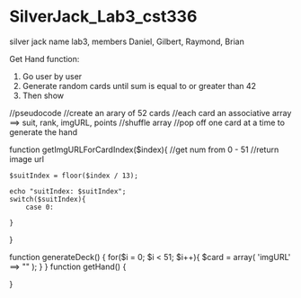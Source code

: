 # SilverJack_Lab3_cst336
silver jack name lab3, members Daniel, Gilbert, Raymond, Brian

Get Hand function:
1) Go user by user
2) Generate random cards until sum is equal to or greater than 42
3) Then show

//pseudocode
//create an arary of 52 cards
       //each card an associative array ==> suit, rank, imgURL, points
//shuffle array
//pop off one card at a time to generate the hand

function getImgURLForCardIndex($index){
    //get num from 0 - 51
    //return image url
    
    $suitIndex = floor($index / 13);
    
    echo "suitIndex: $suitIndex";
    switch($suitIndex){
        case 0:
            
    }
}

function generateDeck() {
    for($i = 0; $i < 51; $i++){
        $card = array(
            'imgURL' ==> ""
            );
    }
}
function getHand() {
    
}